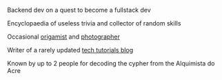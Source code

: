 Backend dev on a quest to become a fullstack dev

Encyclopaedia of useless trivia and collector of random skills  

Occasional <a href="https://www.behance.net/thousandfold">origamist</a> and <a href="https://plutonianshores.pixieset.com/plutonianshores">photographer</a>

Writer of a rarely updated <a href="https://seaofmachines.blogspot.com/">tech tutorials blog</a>

Known by up to 2 people for decoding the cypher from the Alquimista do Acre

<!--- 
Omniabsent/Omniabsent is a ✨ special ✨ repository because its `README.md` (this file) appears on your GitHub profile.
You can click the Preview link to take a look at your changes.
--->
